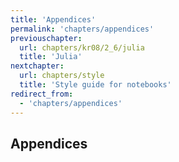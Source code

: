 ```yaml
---
title: 'Appendices'
permalink: 'chapters/appendices'
previouschapter:
  url: chapters/kr08/2_6/julia
  title: 'Julia'
nextchapter:
  url: chapters/style
  title: 'Style guide for notebooks'
redirect_from:
  - 'chapters/appendices'
---
```

## Appendices
